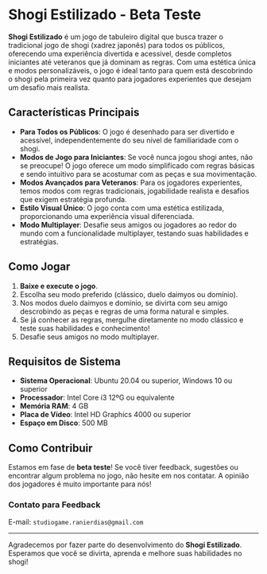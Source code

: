 # Shogi Estilizado - Beta Teste

**Shogi Estilizado** é um jogo de tabuleiro digital que busca trazer o tradicional jogo de shogi (xadrez japonês) para todos os públicos, oferecendo uma experiência divertida e acessível, desde completos iniciantes até veteranos que já dominam as regras. Com uma estética única e modos personalizáveis, o jogo é ideal tanto para quem está descobrindo o shogi pela primeira vez quanto para jogadores experientes que desejam um desafio mais realista.

## Características Principais

- **Para Todos os Públicos**: O jogo é desenhado para ser divertido e acessível, independentemente do seu nível de familiaridade com o shogi.
- **Modos de Jogo para Iniciantes**: Se você nunca jogou shogi antes, não se preocupe! O jogo oferece um modo simplificado com regras básicas e sendo intuitivo para se acostumar com as peças e sua movimentação.
- **Modos Avançados para Veteranos**: Para os jogadores experientes, temos modos com regras tradicionais, jogabilidade realista e desafios que exigem estratégia profunda.
- **Estilo Visual Único**: O jogo conta com uma estética estilizada, proporcionando uma experiência visual diferenciada.
- **Modo Multiplayer**: Desafie seus amigos ou jogadores ao redor do mundo com a funcionalidade multiplayer, testando suas habilidades e estratégias.

## Como Jogar

1. **Baixe e execute o jogo**.
2. Escolha seu modo preferido (clássico, duelo daimyos ou domínio).
3. Nos modos duelo daimyos e domínio, se divirta com seu amigo descrobindo as peças e regras de uma forma natural e simples.
4. Se já conhecer as regras, mergulhe diretamente no modo clássico e teste suas habilidades e conhecimento!
5. Desafie seus amigos no modo multiplayer.

## Requisitos de Sistema

- **Sistema Operacional**: Ubuntu 20.04 ou superior, Windows 10 ou superior
- **Processador**: Intel Core i3 12ºG ou equivalente
- **Memória RAM**: 4 GB
- **Placa de Vídeo**: Intel HD Graphics 4000 ou superior
- **Espaço em Disco**: 500 MB

## Como Contribuir

Estamos em fase de **beta teste**! Se você tiver feedback, sugestões ou encontrar algum problema no jogo, não hesite em nos contatar. A opinião dos jogadores é muito importante para nós!

### Contato para Feedback

E-mail: `studiogame.ranierdias@gmail.com`

---

Agradecemos por fazer parte do desenvolvimento do **Shogi Estilizado**. Esperamos que você se divirta, aprenda e melhore suas habilidades no shogi!
